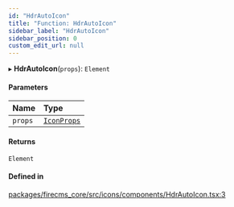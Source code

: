 ```yaml
---
id: "HdrAutoIcon"
title: "Function: HdrAutoIcon"
sidebar_label: "HdrAutoIcon"
sidebar_position: 0
custom_edit_url: null
---
```


▸ **HdrAutoIcon**(`props`): `Element`

#### Parameters

| Name | Type |
| :------ | :------ |
| `props` | [`IconProps`](../types/IconProps.md) |

#### Returns

`Element`

#### Defined in

[packages/firecms_core/src/icons/components/HdrAutoIcon.tsx:3](https://github.com/FireCMSco/firecms/blob/d45f3739/packages/firecms_core/src/icons/components/HdrAutoIcon.tsx#L3)
